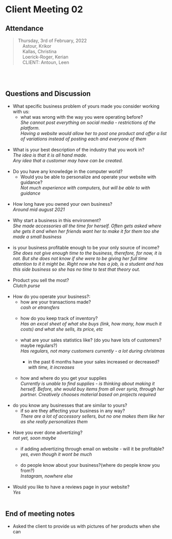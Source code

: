 # Client Meeting 02

## Attendance
>Thursday, 3rd of February, 2022<br>&emsp;Astour, Krikor<br>
&emsp;Kallas, Christina<br>
&emsp;Loerick-Roger, Kerian<br>
&emsp;CLIENT: Antoun, Leen<br>

<br><br>

## Questions and Discussion
* What specific business problem of yours made you consider working with us:
    * what was wrong with the way you were operating before?
    <br>*She cannot post everything on social media - restrictions of the platform. <br>Having a website would allow her to post one product and offer a list of variations instead of posting each and everyone of them*
    <br><br>
* What is your best description of the industry that you work in?
    <br>*The idea is that it is all hand made. <br>Any idea that a customer may have can be created.* <br><br>
* Do you have any knowledge in the computer world?
    * Would you be able to personalize and operate your website with guidance?
<br>*Not much experience with computers, but will be able to with guidance* <br><br>
* How long have you owned your own business?<br>
*Around mid august 2021* <br><br>
* Why start a business in this environment?<br>
*She made accessories all the time for herself. Often gets asked where she gets it and when her friends want her to make it for them too she made a small business* <br><br>
* is your business profitable enough to be your only source of income?<br>
*She does not give enough time to the business, therefore, for now, it is not. But she does not know if she were to be giving her full time attention to it it might be. Right now she has a job, is a student and has this side business so she has no time to test that theory out.*  <br><br>
* Product you sell the most?<br> *Clutch purse* <br><br>
* How do you operate your business?:
    * how are your transactions made?<br> *cash or etransfers* <br><br>
    * how do you keep track of inventory?<br> *Has an excel sheet of what she buys (link, how many, how much it costs) and what she sells, its price, etc* <br><br>
    * what are your sales statistics like? (do you have lots of customers? maybe regulars?) <br> *Has regulars, not many customers currently - a lot during christmas* <br><br>
        * in the past 6 months have your sales increased or decreased? <br> *with time, it increases* <br><br>
    * how and where do you get your supplies <br> *Currently is unable to find supplies - is thinking about making it herself. Before, she would buy items from all over syria, through her partner. Creatively chooses material based on projects required* <br><br>
* do you know any businesses that are similar to yours?
    * if so are they affecting your business in any way?<br> *There are a lot of accessory sellers, but no one makes them like her as she really personalizes them* <br><br>
* Have you ever done advertizing? <br> *not yet, soon maybe* <br><br>
    * if adding advertizing through email on website - will it be profitable? <br> *yes, even though it wont be much* <br><br>
    * do people know about your business?(where do people know you from?) <br> *Instagram, nowhere else* <br><br>
* Would you like to have a reviews page in your website? <br> *Yes*  <br><br>


## End of meeting notes
* Asked the client to provide us with pictures of her products when she can